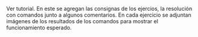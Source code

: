 Ver tutorial. En este se agregan las consignas de los ejercios, la resolución con comandos junto a algunos comentarios. En cada ejercicio se adjuntan imágenes de los resultados de los comandos para mostrar el funcionamiento esperado. 

